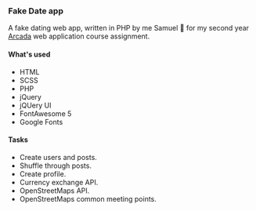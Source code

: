 ### Fake Date app

A fake dating web app, written in PHP by me Samuel 👋 for my second year [Arcada](https://www.arcada.fi/en) web application course assignment.

#### What's used

* HTML
* SCSS
* PHP
* jQuery
* jQUery UI
* FontAwesome 5
* Google Fonts

#### Tasks
* Create users and posts.
* Shuffle through posts.
* Create profile.
* Currency exchange API.
* OpenStreetMaps API.
* OpenStreetMaps common meeting points.
